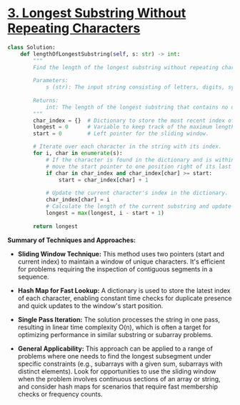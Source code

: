 # [3. Longest Substring Without Repeating Characters](https://leetcode.com/problems/longest-substring-without-repeating-characters/description/)

```python
class Solution:
    def lengthOfLongestSubstring(self, s: str) -> int:
        """
        Find the length of the longest substring without repeating characters.
        
        Parameters:
            s (str): The input string consisting of letters, digits, symbols, and spaces.
        
        Returns:
            int: The length of the longest substring that contains no duplicate characters.
        """
        char_index = {}  # Dictionary to store the most recent index of each character.
        longest = 0      # Variable to keep track of the maximum length found.
        start = 0        # Left pointer for the sliding window.

        # Iterate over each character in the string with its index.
        for i, char in enumerate(s):
            # If the character is found in the dictionary and is within the current window,
            # move the start pointer to one position right of its last occurrence.
            if char in char_index and char_index[char] >= start:
                start = char_index[char] + 1
            
            # Update the current character's index in the dictionary.
            char_index[char] = i
            # Calculate the length of the current substring and update longest if needed.
            longest = max(longest, i - start + 1)
        
        return longest
```

**Summary of Techniques and Approaches:**

- **Sliding Window Technique:** This method uses two pointers (start and current index) to maintain a window of unique characters. It's efficient for problems requiring the inspection of contiguous segments in a sequence.
  
- **Hash Map for Fast Lookup:** A dictionary is used to store the latest index of each character, enabling constant time checks for duplicate presence and quick updates to the window's start position.

- **Single Pass Iteration:** The solution processes the string in one pass, resulting in linear time complexity O(n), which is often a target for optimizing performance in similar substring or subarray problems.

- **General Applicability:** This approach can be applied to a range of problems where one needs to find the longest subsegment under specific constraints (e.g., subarrays with a given sum, subarrays with distinct elements). Look for opportunities to use the sliding window when the problem involves continuous sections of an array or string, and consider hash maps for scenarios that require fast membership checks or frequency counts.